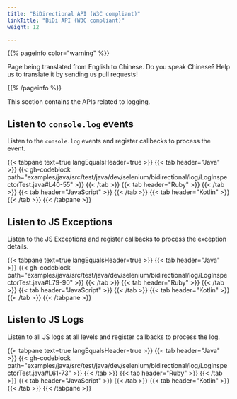 ```yaml
---
title: "BiDirectional API (W3C compliant)"
linkTitle: "BiDi API (W3C compliant)"
weight: 12

---
```


{{% pageinfo color="warning" %}}
<p class="lead">
   <i class="fas fa-language display-4"></i>
   Page being translated from
   English to Chinese. Do you speak Chinese? Help us to translate
   it by sending us pull requests!
</p>
{{% /pageinfo %}}

This section contains the APIs related to logging. 

## Listen to `console.log` events

Listen to the `console.log` events and register callbacks to process the event.

{{< tabpane text=true langEqualsHeader=true >}}
{{< tab header="Java" >}}
{{< gh-codeblock path="examples/java/src/test/java/dev/selenium/bidirectional/log/LogInspectorTest.java#L40-55" >}}
{{< /tab >}}
{{< tab header="Ruby" >}}
{{< /tab >}}
{{< tab header="JavaScript" >}}
{{< /tab >}}
{{< tab header="Kotlin" >}}
{{< /tab >}}
{{< /tabpane >}}

## Listen to JS Exceptions

Listen to the JS Exceptions
and register callbacks to process the exception details.

{{< tabpane text=true langEqualsHeader=true >}}
{{< tab header="Java" >}}
{{< gh-codeblock path="examples/java/src/test/java/dev/selenium/bidirectional/log/LogInspectorTest.java#L79-90" >}}
{{< /tab >}}
{{< tab header="Ruby" >}}
{{< /tab >}}
{{< tab header="JavaScript" >}}
{{< /tab >}}
{{< tab header="Kotlin" >}}
{{< /tab >}}
{{< /tabpane >}}

## Listen to JS Logs

Listen to all JS logs at all levels and register callbacks to process the log.

{{< tabpane text=true langEqualsHeader=true >}}
{{< tab header="Java" >}}
{{< gh-codeblock path="examples/java/src/test/java/dev/selenium/bidirectional/log/LogInspectorTest.java#L61-73" >}}
{{< /tab >}}
{{< tab header="Ruby" >}}
{{< /tab >}}
{{< tab header="JavaScript" >}}
{{< /tab >}}
{{< tab header="Kotlin" >}}
{{< /tab >}}
{{< /tabpane >}}